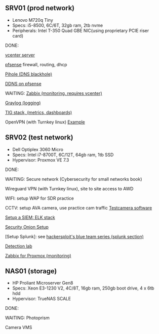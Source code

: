 ## SRV01 (prod network)
- Lenovo M720q Tiny
- Specs: i5-8500, 6C/6T, 32gb ram, 2tb nvme
- Peripherals: Intel T-350 Quad GBE NIC(using proprietary PCIE riser card)

DONE:

[vcenter server](https://www.nakivo.com/blog/vmware-vsphere-7-installation-setup/)

[pfsense](https://docs.netgate.com/pfsense/en/latest/recipes/virtualize-esxi.html) firewall, routing, dhcp
 
[Pihole (DNS blackhole)](https://yewtu.be/watch?v=FnFtWsZ8IP0)
 
[DDNS on pfsense](https://www.wundertech.net/use-duckdns-to-set-up-ddns-on-pfsense/)

WAITING:
[Zabbix (monitoring, requires vcenter)](https://bestmonitoringtools.com/vmware-monitoring-with-zabbix-esxi-vcenter-vm-vsphere/)

[Graylog (logging)](https://go2docs.graylog.org/5-0/downloading_and_installing_graylog/operating_system_packages.htm)

[TIG stack, (metrics, dashboards)](https://www.howtoforge.com/how-to-install-tig-stack-telegraf-influxdb-and-grafana-on-ubuntu-22-04/)

OpenVPN (with Turnkey linux) [Example](https://www.wundertech.net/how-to-set-up-openvpn-on-pfsense/)
 
## SRV02 (test network)
- Dell Optiplex 3060 Micro
- Specs: Intel i7-8700T, 6C/12T, 64gb ram, 1tb SSD
- Hypervisor: Proxmox VE 7.3

DONE:

WAITING:
Secure network (Cybersecurity for small networks book)

Wireguard VPN (with Turnkey linux), site to site access to AWD

WIFI: setup WAP for SDR practice

CCTV: setup AVA camera, use practice cam traffic [Testcamera software](https://support.networkoptix.com/hc/en-us/articles/360018067074-TestCamera-IP-Camera-Emulator "‌")

[Setup a SIEM: ELK stack](https://www.leveleffect.com/blog/how-to-set-up-your-own-home-lab-with-elk "‌") 

[Security Onion Setup](https://thecyberdudes.com/2021/03/20/setting-up-security-onion/)

[Setup Splunk]: see [hackersploit's blue team series (splunk section)](https://yewtu.be/playlist?list=PLBf0hzazHTGNcIS_dHjM2NgNUFMW1EZFx)

[Detection lab](https://detectionlab.network/introduction/)

[Zabbix for Proxmox (monitoring)](https://homegrowntechie.com/installing-zabbix-for-homelab-monitoring/)

## NAS01 (storage)
- HP Proliant Microserver Gen8
- Specs: Xeon E3-1230 V2, 4C/8T, 16gb ram, 250gb boot drive, 4 x 6tb hdd
- Hypervisor: TrueNAS SCALE

DONE:

WAITING:
Photoprism

Camera VMS
